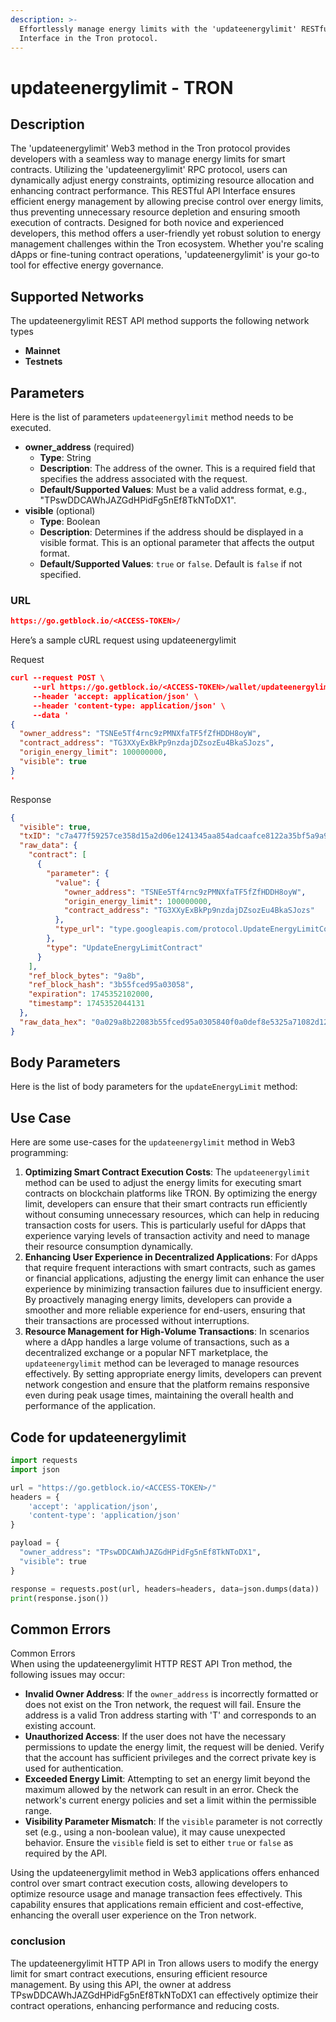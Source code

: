 ```yaml
---
description: >-
  Effortlessly manage energy limits with the 'updateenergylimit' RESTful API
  Interface in the Tron protocol.
---
```


# updateenergylimit - TRON

## Description

The 'updateenergylimit' Web3 method in the Tron protocol provides developers with a seamless way to manage energy limits for smart contracts. Utilizing the 'updateenergylimit' RPC protocol, users can dynamically adjust energy constraints, optimizing resource allocation and enhancing contract performance. This RESTful API Interface ensures efficient energy management by allowing precise control over energy limits, thus preventing unnecessary resource depletion and ensuring smooth execution of contracts. Designed for both novice and experienced developers, this method offers a user-friendly yet robust solution to energy management challenges within the Tron ecosystem. Whether you're scaling dApps or fine-tuning contract operations, 'updateenergylimit' is your go-to tool for effective energy governance.

## Supported Networks

The updateenergylimit REST API method supports the following network types

* **Mainnet**
* **Testnets**

## Parameters

Here is the list of parameters `updateenergylimit` method needs to be executed.

* **owner\_address** (required)
  * **Type**: String
  * **Description**: The address of the owner. This is a required field that specifies the address associated with the request.
  * **Default/Supported Values**: Must be a valid address format, e.g., "TPswDDCAWhJAZGdHPidFg5nEf8TkNToDX1".
* **visible** (optional)
  * **Type**: Boolean
  * **Description**: Determines if the address should be displayed in a visible format. This is an optional parameter that affects the output format.
  * **Default/Supported Values**: `true` or `false`. Default is `false` if not specified.

### URL

```json
https://go.getblock.io/<ACCESS-TOKEN>/
```

Here’s a sample cURL request using updateenergylimit

Request

```json
curl --request POST \
     --url https://go.getblock.io/<ACCESS-TOKEN>/wallet/updateenergylimit \
     --header 'accept: application/json' \
     --header 'content-type: application/json' \
     --data '
{
  "owner_address": "TSNEe5Tf4rnc9zPMNXfaTF5fZfHDDH8oyW",
  "contract_address": "TG3XXyExBkPp9nzdajDZsozEu4BkaSJozs",
  "origin_energy_limit": 100000000,
  "visible": true
}
'
```

Response

```json
{
  "visible": true,
  "txID": "c7a477f59257ce358d15a2d06e1241345aa854adcaafce8122a35bf5a9a95794",
  "raw_data": {
    "contract": [
      {
        "parameter": {
          "value": {
            "owner_address": "TSNEe5Tf4rnc9zPMNXfaTF5fZfHDDH8oyW",
            "origin_energy_limit": 100000000,
            "contract_address": "TG3XXyExBkPp9nzdajDZsozEu4BkaSJozs"
          },
          "type_url": "type.googleapis.com/protocol.UpdateEnergyLimitContract"
        },
        "type": "UpdateEnergyLimitContract"
      }
    ],
    "ref_block_bytes": "9a8b",
    "ref_block_hash": "3b55fced95a03058",
    "expiration": 1745352102000,
    "timestamp": 1745352044131
  },
  "raw_data_hex": "0a029a8b22083b55fced95a0305840f0a0def8e5325a71082d126d0a36747970652e676f6f676c65617069732e636f6d2f70726f746f636f6c2e557064617465456e657267794c696d6974436f6e747261637412330a1541b3dcf27c251da9363f1a4888257c16676cf54edf12154142a1e39aefa49290f2b3f9ed688d7cecf86cd6e01880c2d72f70e3dcdaf8e532"
}
```

## Body Parameters

Here is the list of body parameters for the `updateEnergyLimit` method:

## Use Case

Here are some use-cases for the `updateenergylimit` method in Web3 programming:

1. **Optimizing Smart Contract Execution Costs**: The `updateenergylimit` method can be used to adjust the energy limits for executing smart contracts on blockchain platforms like TRON. By optimizing the energy limit, developers can ensure that their smart contracts run efficiently without consuming unnecessary resources, which can help in reducing transaction costs for users. This is particularly useful for dApps that experience varying levels of transaction activity and need to manage their resource consumption dynamically.
2. **Enhancing User Experience in Decentralized Applications**: For dApps that require frequent interactions with smart contracts, such as games or financial applications, adjusting the energy limit can enhance the user experience by minimizing transaction failures due to insufficient energy. By proactively managing energy limits, developers can provide a smoother and more reliable experience for end-users, ensuring that their transactions are processed without interruptions.
3. **Resource Management for High-Volume Transactions**: In scenarios where a dApp handles a large volume of transactions, such as a decentralized exchange or a popular NFT marketplace, the `updateenergylimit` method can be leveraged to manage resources effectively. By setting appropriate energy limits, developers can prevent network congestion and ensure that the platform remains responsive even during peak usage times, maintaining the overall health and performance of the application.

## Code for updateenergylimit

```python
import requests
import json

url = "https://go.getblock.io/<ACCESS-TOKEN>/"
headers = {
    'accept': 'application/json',
    'content-type': 'application/json'
}

payload = {
  "owner_address": "TPswDDCAWhJAZGdHPidFg5nEf8TkNToDX1",
  "visible": true
}

response = requests.post(url, headers=headers, data=json.dumps(data))
print(response.json())
```

## Common Errors

Common Errors\
When using the updateenergylimit HTTP REST API Tron method, the following issues may occur:

* **Invalid Owner Address**: If the `owner_address` is incorrectly formatted or does not exist on the Tron network, the request will fail. Ensure the address is a valid Tron address starting with 'T' and corresponds to an existing account.
* **Unauthorized Access**: If the user does not have the necessary permissions to update the energy limit, the request will be denied. Verify that the account has sufficient privileges and the correct private key is used for authentication.
* **Exceeded Energy Limit**: Attempting to set an energy limit beyond the maximum allowed by the network can result in an error. Check the network's current energy policies and set a limit within the permissible range.
* **Visibility Parameter Mismatch**: If the `visible` parameter is not correctly set (e.g., using a non-boolean value), it may cause unexpected behavior. Ensure the `visible` field is set to either `true` or `false` as required by the API.

Using the updateenergylimit method in Web3 applications offers enhanced control over smart contract execution costs, allowing developers to optimize resource usage and manage transaction fees effectively. This capability ensures that applications remain efficient and cost-effective, enhancing the overall user experience on the Tron network.

### conclusion

The updateenergylimit HTTP API in Tron allows users to modify the energy limit for smart contract executions, ensuring efficient resource management. By using this API, the owner at address TPswDDCAWhJAZGdHPidFg5nEf8TkNToDX1 can effectively optimize their contract operations, enhancing performance and reducing costs.
